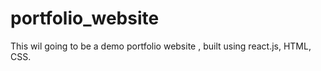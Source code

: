 # portfolio_website

This wil going to be a demo portfolio website , built using react.js, HTML, CSS. 
